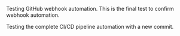 Testing GitHub webhook automation.
This is the final test to confirm webhook automation.
<!-- pipeline trigger -->
Testing the complete CI/CD pipeline automation with a new commit.
